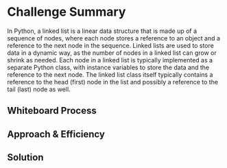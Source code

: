 # Challenge Summary
<!-- Description of the challenge -->
In Python, a linked list is a linear data structure that is made up of a sequence of nodes, where each node stores a reference to an object and a reference to the next node in the sequence. Linked lists are used to store data in a dynamic way, as the number of nodes in a linked list can grow or shrink as needed. Each node in a linked list is typically implemented as a separate Python class, with instance variables to store the data and the reference to the next node. The linked list class itself typically contains a reference to the head (first) node in the list and possibly a reference to the tail (last) node as well.
## Whiteboard Process
<!-- Embedded whiteboard image -->

## Approach & Efficiency
<!-- What approach did you take? Why? What is the Big O space/time for this approach? -->

## Solution
<!-- Show how to run your code, and examples of it in action -->
